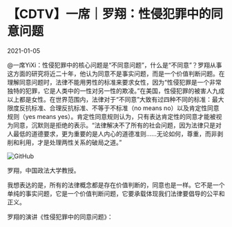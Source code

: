# 【CDTV】一席｜罗翔：性侵犯罪中的同意问题

2021-01-05

@一席YiXi：性侵犯罪中的核心问题是“不同意问题”，什么是“不同意”？罗翔从事这方面的研究将近二十年，他认为同意不是事实问题，而是一个价值判断问题。在理解同意问题时，法律不能用男性的标准来要求女性，因为“性侵犯罪是一个非常独特的犯罪，它是人类中的一性对另一性的欺凌。”在美国，性侵犯罪的被害人九成以上都是女性。在世界范围内，法律对于“不同意”大致有过四种不同的标准：最大限度反抗标准、合理反抗标准、不等于不标准（no means no）以及肯定性同意规则（yes means yes）。肯定性同意规则认为，只有表达肯定性的同意才能被视为同意，沉默则是拒绝的表示。“法律解决不了所有的社会问题，因为法律只是对人最低的道德要求，更为重要的是人内心的道德准则……无论如何，尊重，而非剥削和利用，才是处理两性关系的破局之道。”

![GitHub](https://chinadigitaltimes.net/chinese/files/2021/01/image-1609832689740.png)

罗翔，中国政法大学教授。



我想表达的是，所有的法律概念都是存在价值判断的，同意也是一样。它不是一个单纯的事实问题，它是一个价值判断问题，它要承载体现我们法律要倡导的公平和正义。



罗翔的演讲《性侵犯罪中的同意问题》：



